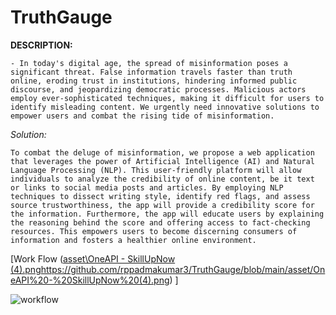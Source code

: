 # TruthGauge

**DESCRIPTION:**

    - In today's digital age, the spread of misinformation poses a significant threat. False information travels faster than truth online, eroding trust in institutions, hindering informed public discourse, and jeopardizing democratic processes. Malicious actors employ ever-sophisticated techniques, making it difficult for users to identify misleading content. We urgently need innovative solutions to empower users and combat the rising tide of misinformation.

*Solution:*

    To combat the deluge of misinformation, we propose a web application that leverages the power of Artificial Intelligence (AI) and Natural Language Processing (NLP). This user-friendly platform will allow individuals to analyze the credibility of online content, be it text or links to social media posts and articles. By employing NLP techniques to dissect writing style, identify red flags, and assess source trustworthiness, the app will provide a credibility score for the information. Furthermore, the app will educate users by explaining the reasoning behind the score and offering access to fact-checking resources. This empowers users to become discerning consumers of information and fosters a healthier online environment. 


[Work Flow  ([asset\OneAPI - SkillUpNow (4).png](https://github.com/rppadmakumar3/TruthGauge/blob/main/asset/OneAPI%20-%20SkillUpNow%20(4).png)https://github.com/rppadmakumar3/TruthGauge/blob/main/asset/OneAPI%20-%20SkillUpNow%20(4).png) ]




![workflow]([http://url/to/img.png](https://github.com/rppadmakumar3/TruthGauge/blob/main/asset/OneAPI%20-%20SkillUpNow%20(4).png)https://github.com/rppadmakumar3/TruthGauge/blob/main/asset/OneAPI%20-%20SkillUpNow%20(4).png)
